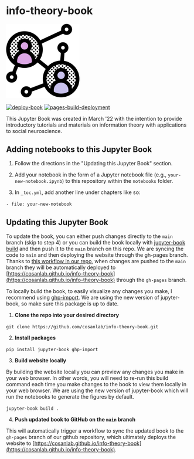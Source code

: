 # info-theory-book
<p float="left">
  <img src="images/logo/soc_net.png" width="200" />
</p>

[![deploy-book](https://github.com/cosanlab/info-theory-book/actions/workflows/deploy-book.yml/badge.svg)](https://github.com/cosanlab/info-theory-book/actions/workflows/deploy-book.yml)
[![pages-build-deployment](https://github.com/cosanlab/info-theory-book/actions/workflows/pages/pages-build-deployment/badge.svg?branch=gh-pages)](https://github.com/cosanlab/info-theory-book/actions/workflows/pages/pages-build-deployment)

This Jupyter Book was created in March '22 with the intention to provide introductory tutorials and materials on information theory with applications to social neuroscience. 

## Adding notebooks to this Jupyter Book

1. Follow the directions in the "Updating this Jupyter Book" section.

2. Add your notebook in the form of a Jupyter notebook file (e.g., `your-new-notebook.ipynb`) to this repository within the `notebooks` folder.

3. In `_toc.yml`, add another line under chapters like so:

 ````- file: your-new-notebook````

## Updating this Jupyter Book

To update the book, you can either push changes directly to the `main` branch (skip to step 4) or you can build the book locally with [jupyter-book build](https://jupyterbook.org/start/build.html) and then push it to the `main` branch on this repo. We are syncing the code to `main` and then deploying the website through the gh-pages branch. Thanks to [this workflow in our repo](https://github.com/cosanlab/info-theory-book/blob/main/.github/workflows/deploy-book.yml), when changes are pushed to the `main` branch they will be automatically deployed to [https://cosanlab.github.io/info-theory-book](https://cosanlab.github.io/info-theory-book) through the `gh-pages` branch.

To locally build the book, to easily visualize any changes you make, I recommend using [ghp-import](https://github.com/c-w/ghp-import). We are using the new version of jupyter-book, so make sure this package is up to date.

1. **Clone the repo into your desired directory**

```git clone https://github.com/cosanlab/info-theory-book.git```

2. **Install packages**

```pip install jupyter-book ghp-import```

3. **Build website locally**

By building the website locally you can preview any changes you make in your web browser. In other words, you will need to re-run this build command each time you make changes to the book to view them locally in your web browser. We are using the new version of jupyter-book which will run the notebooks to generate the figures by default.

```jupyter-book build .```

4. **Push updated book to GitHub on the `main` branch**

This will automatically trigger a workflow to sync the updated book to the `gh-pages` branch of our github repository, which ultimately deploys the website to [https://cosanlab.github.io/info-theory-book](https://cosanlab.github.io/info-theory-book).
